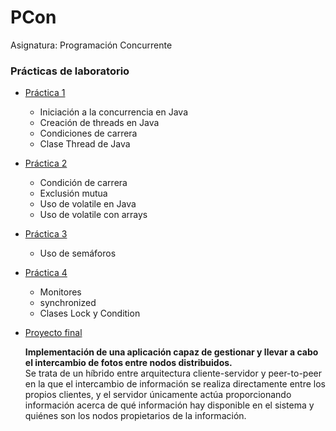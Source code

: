 # PCon
Asignatura: Programación Concurrente

### Prácticas de laboratorio
- [Práctica 1](https://github.com/martinfdezdg/PCon/tree/main/Laboratorio/P1)
  - Iniciación a la concurrencia en Java
  - Creación de threads en Java
  - Condiciones de carrera
  - Clase Thread de Java
- [Práctica 2](https://github.com/martinfdezdg/PCon/tree/main/Laboratorio/P2)
  - Condición de carrera
  - Exclusión mutua
  - Uso de volatile en Java
  - Uso de volatile con arrays
- [Práctica 3](https://github.com/martinfdezdg/PCon/tree/main/Laboratorio/P3)
  - Uso de semáforos
- [Práctica 4](https://github.com/martinfdezdg/PCon/tree/main/Laboratorio/P4)
  - Monitores
  - synchronized
  - Clases Lock y Condition
- [Proyecto final](https://github.com/martinfdezdg/PCon/tree/main/Laboratorio/Proyecto%20final)

  **Implementación de una aplicación capaz de gestionar y llevar a cabo el intercambio de fotos entre nodos distribuidos.**<br>
  Se trata de un híbrido entre arquitectura cliente-servidor y peer-to-peer en la que el intercambio de información se realiza directamente entre los propios clientes, y el servidor únicamente actúa proporcionando información acerca de qué información hay disponible en el sistema y quiénes son los nodos propietarios de la información.
